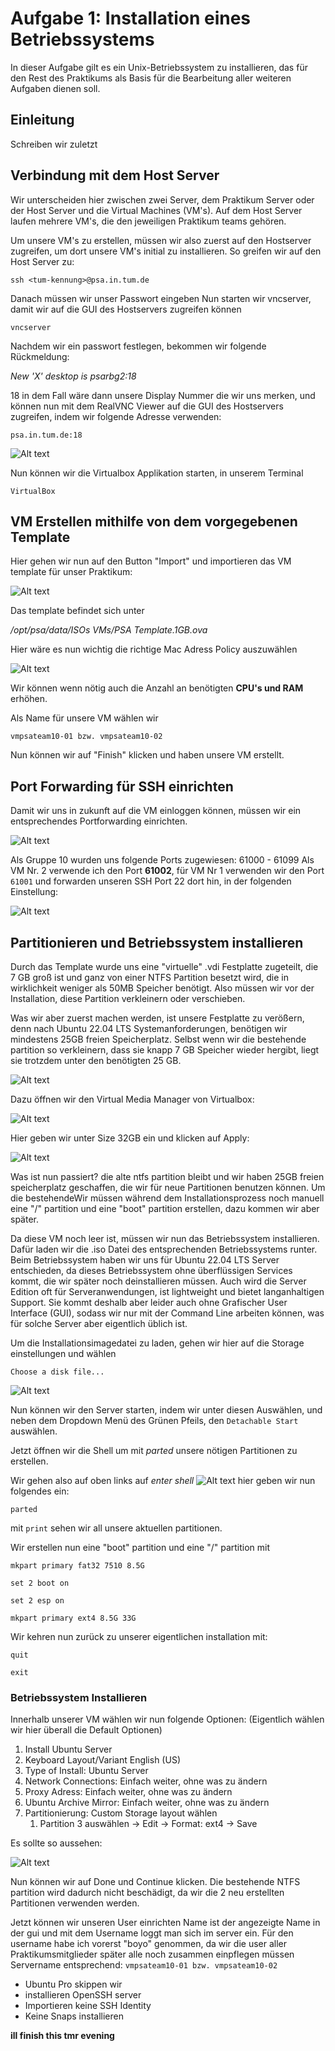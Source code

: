 # Aufgabe 1: Installation eines Betriebssystems
In dieser Aufgabe gilt es ein Unix-Betriebssystem zu installieren, das für den Rest des Praktikums als Basis für die Bearbeitung aller weiteren Aufgaben dienen soll.

## Einleitung
Schreiben wir zuletzt

## Verbindung mit dem Host Server
Wir unterscheiden hier zwischen zwei Server, dem Praktikum Server oder der Host Server und die Virtual Machines (VM's). Auf dem Host Server laufen mehrere VM's, die den jeweiligen Praktikum teams gehören.

Um unsere VM's zu erstellen, müssen wir also zuerst auf den Hostserver zugreifen, um dort unsere VM's initial zu installieren. So greifen wir auf den Host Server zu:

`ssh <tum-kennung>@psa.in.tum.de`

Danach müssen wir unser Passwort eingeben
Nun starten wir vncserver, damit wir auf die GUI des Hostservers zugreifen können

`vncserver`

Nachdem wir ein passwort festlegen, bekommen wir folgende Rückmeldung:

*New 'X' desktop is psarbg2:18*

18 in dem Fall wäre dann unsere Display Nummer die wir uns merken, und können nun mit dem RealVNC Viewer auf die GUI des Hostservers zugreifen, indem wir folgende Adresse verwenden:

`psa.in.tum.de:18`

![Alt text](<Screenshot 2024-04-21 at 21.45.10.png>)

Nun können wir die Virtualbox Applikation starten, in unserem Terminal

`VirtualBox`

## VM Erstellen mithilfe von dem vorgegebenen Template
Hier gehen wir nun auf den Button "Import" und importieren das VM template für unser Praktikum:

![Alt text](image.png)

Das template befindet sich unter 

*/opt/psa/data/ISOs VMs/PSA Template.1GB.ova*

Hier wäre es nun wichtig die richtige Mac Adress Policy auszuwählen

![Alt text](<Screenshot 2024-04-21 at 21.55.10.png>)

Wir können wenn nötig auch die Anzahl an benötigten **CPU's und RAM** erhöhen.

Als Name für unsere VM wählen wir 

`vmpsateam10-01 bzw. vmpsateam10-02`

Nun können wir auf "Finish" klicken und haben unsere VM erstellt.

## Port Forwarding für SSH einrichten
Damit wir uns in zukunft auf die VM einloggen können, müssen wir ein entsprechendes Portforwarding einrichten. 

![Alt text](image-1.png)

Als Gruppe 10 wurden uns folgende Ports zugewiesen: 61000 - 61099
Als VM Nr. 2 verwende ich den Port **61002**, für VM Nr 1 verwenden wir den Port
`61001`
und forwarden unseren SSH Port 22 dort hin, in der folgenden Einstellung:

![Alt text](image-2.png)

## Partitionieren und Betriebssystem installieren
Durch das Template wurde uns eine "virtuelle" .vdi Festplatte zugeteilt, die 7 GB groß ist und ganz von einer NTFS Partition besetzt wird, die in wirklichkeit weniger als 50MB Speicher benötigt. Also müssen wir vor der Installation, diese Partition verkleinern oder verschieben.

Was wir aber zuerst machen werden, ist unsere Festplatte zu verößern, denn nach Ubuntu 22.04 LTS Systemanforderungen, benötigen wir mindestens 25GB freien Speicherplatz. Selbst wenn wir die bestehende partition so verkleinern, dass sie knapp 7 GB Speicher wieder hergibt, liegt sie trotzdem unter den benötigten 25 GB.

![Alt text](image-4.png)

Dazu öffnen wir den Virtual Media Manager von Virtualbox:

![Alt text](image-5.png)

Hier geben wir unter Size 32GB ein und klicken auf Apply:

![Alt text](image-6.png)

Was ist nun passiert? die alte ntfs partition bleibt und wir haben 25GB freien speicherplatz geschaffen, die wir für neue Partitionen benutzen können. Um die bestehendeWir müssen während dem Installationsprozess noch manuell eine "/" partition und eine "boot" partition erstellen, dazu kommen wir aber später.

Da diese VM noch leer ist, müssen wir nun das Betriebssystem installieren. Dafür laden wir die .iso Datei des entsprechenden Betriebssystems runter. Beim Betriebssystem haben wir uns für Ubuntu 22.04 LTS Server entschieden, da dieses Betriebssystem ohne überflüssigen Services kommt, die wir später noch deinstallieren müssen. Auch wird die Server Edition oft für Serveranwendungen, ist lightweight und bietet langanhaltigen Support. Sie kommt deshalb aber leider auch ohne Grafischer User Interface (GUI), sodass wir nur mit der Command Line arbeiten können, was für solche Server aber eigentlich üblich ist.

Um die Installationsimagedatei zu laden, gehen wir hier auf die Storage einstellungen und wählen

`Choose a disk file...`

![Alt text](image-3.png)

Nun können wir den Server starten, indem wir unter diesen Auswählen, und neben dem Dropdown Menü des Grünen Pfeils, den `Detachable Start` auswählen.

Jetzt öffnen wir die Shell um mit *parted* unsere nötigen Partitionen zu erstellen.

Wir gehen also auf oben links auf *enter shell*
![Alt text](image-8.png)
hier geben wir nun folgendes ein:

`parted`

mit `print` sehen wir all unsere aktuellen partitionen.

Wir erstellen nun eine "boot" partition und eine "/" partition mit 

`mkpart primary fat32 7510 8.5G`

`set 2 boot on`

`set 2 esp on`

`mkpart primary ext4 8.5G 33G`

Wir kehren nun zurück zu unserer eigentlichen installation mit:

`quit`

`exit`

### Betriebssystem Installieren
Innerhalb unserer VM wählen wir nun folgende Optionen:
(Eigentlich wählen wir hier überall die Default Optionen)
1. Install Ubuntu Server
2. Keyboard Layout/Variant English (US)
3. Type of Install: Ubuntu Server 
4. Network Connections: Einfach weiter, ohne was zu ändern
5. Proxy Adress: Einfach weiter, ohne was zu ändern
6. Ubuntu Archive Mirror: Einfach weiter, ohne was zu ändern
7. Partitionierung: Custom Storage layout wählen
   1. Partition 3 auswählen -> Edit -> Format: ext4 -> Save


Es sollte so aussehen:

![Alt text](image-9.png)

Nun können wir auf Done und Continue klicken. Die bestehende NTFS partition wird dadurch nicht beschädigt, da wir die 2 neu erstellten Partitionen verwenden werden.

Jetzt können wir unseren User einrichten
Name ist der angezeigte Name in der gui und mit dem Username loggt man sich im server ein. Für den username habe ich vorerst "boyo" genommen, da wir die user aller Praktikumsmitglieder später alle noch zusammen einpflegen müssen
Servername entsprechend:
`vmpsateam10-01 bzw. vmpsateam10-02`

- Ubuntu Pro skippen wir 
- installieren OpenSSH server
- Importieren keine SSH Identity
- Keine Snaps installieren

**ill finish this tmr evening**

